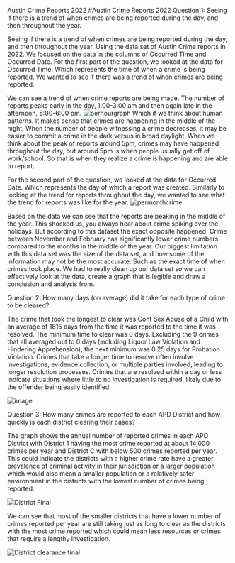 Austin Crime Reports 2022
#Austin Crime Reports 2022
Question 1: Seeing if there is a trend of when crimes are being reported during the day, and then throughout the year.

Seeing if there is a trend of when crimes are being reported during the day, and then throughout the year.
Using the data set of Austin Crime reports in 2022. We focused on the data in the columns of Occurred Time and Occurred Date.
For the first part of the question, we looked at the data for Occurred Time. Which represents the time of when a crime is being reported. We wanted to see if there was a trend of when crimes are being reported.

We can see a trend of when crime reports are being made. The number of reports peaks early in the day, 1:00-3:00 am and then again late in the afternoon, 5:00-6:00 pm. ![perhourgraph](https://github.com/ilianamca/Project-1/assets/130320641/6c6a05d7-8d4e-49da-9d4d-f33e2abef50f)
Which if we think about human patterns. It makes sense that crimes are happening in the middle of the night. When the number of people witnessing a crime decreases, it may be easier to commit a crime in the dark versus in broad daylight. When we think about the peak of reports around 5pm, crimes may have happened throughout the day, but around 5pm is when people usually get off of work/school. So that is when they realize a crime is happening and are able to report. 

For the second part of the question, we looked at the data for Occurred Date. Which represents the day of which a report was created. Similarly to looking at the trend for reports throughout the day, we wanted to see what the trend for reports was like for the year. 
![permonthcrime](https://github.com/ilianamca/Project-1/assets/130320641/94bc7055-0095-4b2a-a29f-1aba187509e0)

Based on the data we can see that the reports are peaking in the middle of the year. This shocked us, you always hear about crime spiking over the holidays. But according to this dataset the exact opposite happened. Crime between November and February has significantly lower crime numbers compared to the months in the middle of the year. 
Our biggest limitation with this data set was the size of the data set, and how some of the information may not be the most accurate. Such as the exact time of when crimes took place. We had to really clean up our data set so we can effectively look at the data, create a graph that is legible and draw a conclusion and analysis from. 

Question 2: How many days (on average) did it take for each type of crime to be cleared?

The crime that took the longest to clear was Cont Sex Abuse of a Child with an average of 1615 days from the time it was reported to the time it was resolved. The minimum time to clear was 0 days. Excluding the 9 crimes that all averaged out to 0 days (including Liquor Law Violation and Hindering Apprehension), the next minimum was 0.25 days for Probation Violation. Crimes that take a longer time to resolve often involve  investigations, evidence collection, or multiple parties involved, leading to longer resolution processes. Crimes that are resolved within a day or less indicate situations where little to no investigation is required, likely due to the offender being easily identified. 

![image](https://github.com/ilianamca/Project-1/assets/130519405/9e2e51fa-4379-491a-8dd3-f5fc8a146e24)

Question 3: How many crimes are reported to each APD District and how quickly is each district clearing their cases?

The graph shows the annual number of reported crimes in each APD District with District 1 having the most crime reported at about 14,000 crimes per year and District C with below 500 crimes reported per year. This could indicate the districts with a higher crime rate have a greater prevalence of criminal activity in their jurisdiction or a larger population which would also mean a smaller population or a relatively safer environment in the districts with the lowest number of crimes being reported. 

![District Final](https://github.com/ilianamca/Project-1/assets/130122599/1bf111a5-4751-4902-94a3-b2fa1ca9faef)

We can see that most of the smaller districts that have a lower number of crimes reported per year are still taking just as long to clear as the districts with the most crime reported which could mean less resources or crimes that require a lengthy investigation.

![District clearance final](https://github.com/ilianamca/Project-1/assets/130122599/07070a23-d599-40d8-b437-1dccb90dbf3e)



